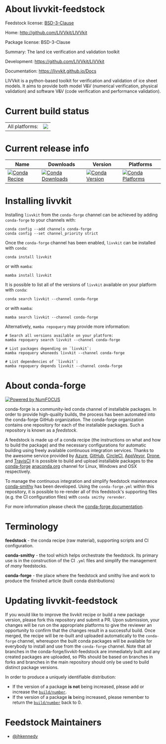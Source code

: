 About livvkit-feedstock
=======================

Feedstock license: [BSD-3-Clause](https://github.com/conda-forge/livvkit-feedstock/blob/main/LICENSE.txt)

Home: http://github.com/LIVVkit/LIVVkit

Package license: BSD-3-Clause

Summary: The land ice verification and validation toolkit

Development: https://github.com/LIVVkit/LIVVkit

Documentation: https://livvkit.github.io/Docs

LIVVkit is a python-based toolkit for verification and validation of ice sheet models.
It aims to provide both model V&V (numerical verification, physical validation) and
software V&V (code verification and performance validation).


Current build status
====================


<table><tr><td>All platforms:</td>
    <td>
      <a href="https://dev.azure.com/conda-forge/feedstock-builds/_build/latest?definitionId=6064&branchName=main">
        <img src="https://dev.azure.com/conda-forge/feedstock-builds/_apis/build/status/livvkit-feedstock?branchName=main">
      </a>
    </td>
  </tr>
</table>

Current release info
====================

| Name | Downloads | Version | Platforms |
| --- | --- | --- | --- |
| [![Conda Recipe](https://img.shields.io/badge/recipe-livvkit-green.svg)](https://anaconda.org/conda-forge/livvkit) | [![Conda Downloads](https://img.shields.io/conda/dn/conda-forge/livvkit.svg)](https://anaconda.org/conda-forge/livvkit) | [![Conda Version](https://img.shields.io/conda/vn/conda-forge/livvkit.svg)](https://anaconda.org/conda-forge/livvkit) | [![Conda Platforms](https://img.shields.io/conda/pn/conda-forge/livvkit.svg)](https://anaconda.org/conda-forge/livvkit) |

Installing livvkit
==================

Installing `livvkit` from the `conda-forge` channel can be achieved by adding `conda-forge` to your channels with:

```
conda config --add channels conda-forge
conda config --set channel_priority strict
```

Once the `conda-forge` channel has been enabled, `livvkit` can be installed with `conda`:

```
conda install livvkit
```

or with `mamba`:

```
mamba install livvkit
```

It is possible to list all of the versions of `livvkit` available on your platform with `conda`:

```
conda search livvkit --channel conda-forge
```

or with `mamba`:

```
mamba search livvkit --channel conda-forge
```

Alternatively, `mamba repoquery` may provide more information:

```
# Search all versions available on your platform:
mamba repoquery search livvkit --channel conda-forge

# List packages depending on `livvkit`:
mamba repoquery whoneeds livvkit --channel conda-forge

# List dependencies of `livvkit`:
mamba repoquery depends livvkit --channel conda-forge
```


About conda-forge
=================

[![Powered by
NumFOCUS](https://img.shields.io/badge/powered%20by-NumFOCUS-orange.svg?style=flat&colorA=E1523D&colorB=007D8A)](https://numfocus.org)

conda-forge is a community-led conda channel of installable packages.
In order to provide high-quality builds, the process has been automated into the
conda-forge GitHub organization. The conda-forge organization contains one repository
for each of the installable packages. Such a repository is known as a *feedstock*.

A feedstock is made up of a conda recipe (the instructions on what and how to build
the package) and the necessary configurations for automatic building using freely
available continuous integration services. Thanks to the awesome service provided by
[Azure](https://azure.microsoft.com/en-us/services/devops/), [GitHub](https://github.com/),
[CircleCI](https://circleci.com/), [AppVeyor](https://www.appveyor.com/),
[Drone](https://cloud.drone.io/welcome), and [TravisCI](https://travis-ci.com/)
it is possible to build and upload installable packages to the
[conda-forge](https://anaconda.org/conda-forge) [anaconda.org](https://anaconda.org/)
channel for Linux, Windows and OSX respectively.

To manage the continuous integration and simplify feedstock maintenance
[conda-smithy](https://github.com/conda-forge/conda-smithy) has been developed.
Using the ``conda-forge.yml`` within this repository, it is possible to re-render all of
this feedstock's supporting files (e.g. the CI configuration files) with ``conda smithy rerender``.

For more information please check the [conda-forge documentation](https://conda-forge.org/docs/).

Terminology
===========

**feedstock** - the conda recipe (raw material), supporting scripts and CI configuration.

**conda-smithy** - the tool which helps orchestrate the feedstock.
                   Its primary use is in the construction of the CI ``.yml`` files
                   and simplify the management of *many* feedstocks.

**conda-forge** - the place where the feedstock and smithy live and work to
                  produce the finished article (built conda distributions)


Updating livvkit-feedstock
==========================

If you would like to improve the livvkit recipe or build a new
package version, please fork this repository and submit a PR. Upon submission,
your changes will be run on the appropriate platforms to give the reviewer an
opportunity to confirm that the changes result in a successful build. Once
merged, the recipe will be re-built and uploaded automatically to the
`conda-forge` channel, whereupon the built conda packages will be available for
everybody to install and use from the `conda-forge` channel.
Note that all branches in the conda-forge/livvkit-feedstock are
immediately built and any created packages are uploaded, so PRs should be based
on branches in forks and branches in the main repository should only be used to
build distinct package versions.

In order to produce a uniquely identifiable distribution:
 * If the version of a package **is not** being increased, please add or increase
   the [``build/number``](https://docs.conda.io/projects/conda-build/en/latest/resources/define-metadata.html#build-number-and-string).
 * If the version of a package **is** being increased, please remember to return
   the [``build/number``](https://docs.conda.io/projects/conda-build/en/latest/resources/define-metadata.html#build-number-and-string)
   back to 0.

Feedstock Maintainers
=====================

* [@jhkennedy](https://github.com/jhkennedy/)

